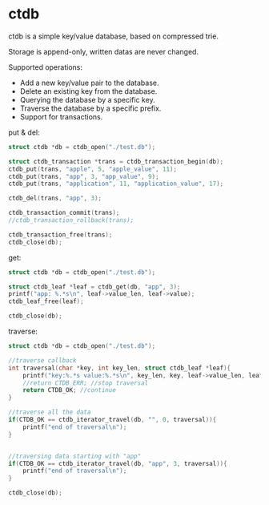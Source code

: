 # ctdb

ctdb is a simple key/value database, based on compressed trie.

Storage is append-only, written datas are never changed.

Supported operations:

 * Add a new key/value pair to the database.
 * Delete an existing key from the database.
 * Querying the database by a specific key.
 * Traverse the database by a specific prefix.
 * Support for transactions.

put & del:

```c
struct ctdb *db = ctdb_open("./test.db");

struct ctdb_transaction *trans = ctdb_transaction_begin(db);
ctdb_put(trans, "apple", 5, "apple_value", 11);
ctdb_put(trans, "app", 3, "app_value", 9);
ctdb_put(trans, "application", 11, "application_value", 17);

ctdb_del(trans, "app", 3);

ctdb_transaction_commit(trans);
//ctdb_transaction_rollback(trans);

ctdb_transaction_free(trans);
ctdb_close(db);
```

get:

```c
struct ctdb *db = ctdb_open("./test.db");

struct ctdb_leaf *leaf = ctdb_get(db, "app", 3);
printf("app: %.*s\n", leaf->value_len, leaf->value);
ctdb_leaf_free(leaf);

ctdb_close(db);
```

traverse:

```c
struct ctdb *db = ctdb_open("./test.db");

//traverse callback
int traversal(char *key, int key_len, struct ctdb_leaf *leaf){
    printf("key:%.*s value:%.*s\n", key_len, key, leaf->value_len, leaf->value);
    //return CTDB_ERR; //stop traversal
    return CTDB_OK; //continue
}

//traverse all the data
if(CTDB_OK == ctdb_iterator_travel(db, "", 0, traversal)){
    printf("end of traversal\n");
}


//traversing data starting with "app"
if(CTDB_OK == ctdb_iterator_travel(db, "app", 3, traversal)){
    printf("end of traversal\n");
}

ctdb_close(db);
```
